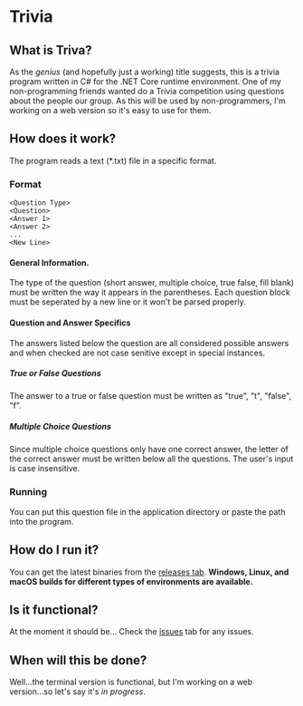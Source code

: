# Trivia

## What is Triva?
As the *genius* (and hopefully just a working) title suggests, this is a trivia program written in C# for the .NET Core runtime environment. One of my non-programming friends wanted do a Trivia competition using questions about the people our group. As this will be used by non-programmers, I'm working on a web version so it's easy to use for them.

## How does it work?
The program reads a text (*.txt) file in a specific format.
### Format
```
<Question Type>
<Question>
<Answer 1>
<Answer 2>
...
<New Line>
```
#### General Information.
The type of the question (short answer, multiple choice, true false, fill blank) must be written the way it appears in the parentheses. Each question block must be seperated by a new line or it won't be parsed properly.
#### Question and Answer Specifics
The answers listed below the question are all considered possible answers and when checked are not case senitive except in special instances.
##### True or False Questions
The answer to a true or false question must be written as "true", "t", "false", "f".
##### Multiple Choice Questions
Since multiple choice questions only have one correct answer, the letter of the correct answer must be written below all the questions. The user's input is case insensitive.
### Running
You can put this question file in the application directory or paste the path into the program.

## How do I run it?
You can get the latest binaries from the [releases tab](https://github.com/MechaDragonX/Bheithir/releases). **Windows, Linux, and macOS builds for different types of environments are available.**

## Is it functional?
At the moment it should be... Check the [issues](https://github.com/MechaDragonX/Bheithir/issues) tab for any issues.

## When will this be done?
Well...the terminal version is functional, but I'm working on a web version...so let's say it's *in progress*.
